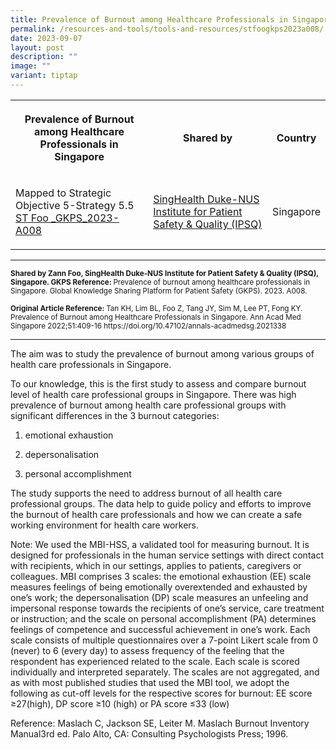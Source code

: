 ```yaml
---
title: Prevalence of Burnout among Healthcare Professionals in Singapore
permalink: /resources-and-tools/tools-and-resources/stfoogkps2023a008/
date: 2023-09-07
layout: post
description: ""
image: ""
variant: tiptap
---
```

<table>
<tbody>
<tr>
<th rowspan="1" colspan="1">
<p>Prevalence of Burnout among Healthcare Professionals in Singapore</p>
</th>
<th rowspan="1" colspan="1">
<p>Shared by</p>
</th>
<th rowspan="1" colspan="1">
<p>Country</p>
</th>
</tr>
<tr>
<td rowspan="1" colspan="1">
<p>Mapped to Strategic Objective 5-Strategy 5.5
<br><a href="/files/st foo _gkps_2023-a008.pdf" rel="noopener noreferrer nofollow" target="_blank">ST Foo _GKPS_2023-A008</a>
</p>
</td>
<td rowspan="1" colspan="1">
<p><a href="https://www.singhealthdukenus.com.sg/ipsq" rel="noopener noreferrer nofollow" target="_blank">SingHealth Duke-NUS Institute for Patient Safety &amp; Quality (IPSQ)</a>
</p>
</td>
<td rowspan="1" colspan="1">
<p>Singapore</p>
</td>
</tr>
</tbody>
</table>
<hr>
<p><strong><sub>Shared by Zann Foo, SingHealth Duke-NUS Institute for Patient Safety &amp; Quality (IPSQ), Singapore. GKPS Reference: </sub></strong><sub>Prevalence of burnout among healthcare professionals in Singapore. Global Knowledge Sharing Platform for Patient Safety (GKPS). 2023. A008.</sub>
</p>
<p><strong><sub>Original Article Reference: </sub></strong><sub>Tan KH, Lim BL, Foo Z, Tang JY, Sim M, Lee PT, Fong KY. Prevalence of Burnout among Healthcare Professionals in Singapore. Ann Acad Med Singapore 2022;51:409-16 </sub>
<a rel="noopener noreferrer nofollow" target="_blank"><sub>https://doi.org/10.47102/annals-acadmedsg.2021338</sub>
</a>
</p>
<hr>
<p>The aim was to study the prevalence of burnout among various groups of
health care professionals in Singapore.</p>
<p>To our knowledge, this is the first study to assess and compare burnout
level of health care professional groups in Singapore. There was high prevalence
of burnout among health care professional groups with significant differences
in the 3 burnout categories:</p>
<ol data-tight="true" class="tight">
<li>
<p>emotional exhaustion</p>
</li>
<li>
<p>depersonalisation</p>
</li>
<li>
<p>personal accomplishment</p>
</li>
</ol>
<p>The study supports the need to address burnout of all health care professional
groups. The data help to guide policy and efforts to improve the burnout
of health care professionals and how we can create a safe working environment
for health care workers.</p>
<p>Note: We used the MBI-HSS, a validated tool for measuring burnout. It
is designed for professionals in the human service settings with direct
contact with recipients, which in our settings, applies to patients, caregivers
or colleagues. MBI comprises 3 scales: the emotional exhaustion (EE) scale
measures feelings of being emotionally overextended and exhausted by one’s
work; the depersonalisation (DP) scale measures an unfeeling and impersonal
response towards the recipients of one’s service, care treatment or instruction;
and the scale on personal accomplishment (PA) determines feelings of competence
and successful achievement in one’s work. Each scale consists of multiple
questionnaires over a 7-point Likert scale from 0 (never) to 6 (every day)
to assess frequency of the feeling that the respondent has experienced
related to the scale. Each scale is scored individually and interpreted
separately. The scales are not aggregated, and as with most published studies
that used the MBI tool, we adopt the following as cut-off levels for the
respective scores for burnout: EE score ≥27(high), DP score ≥10 (high)
or PA score ≤33 (low)</p>
<p>Reference: Maslach C, Jackson SE, Leiter M. Maslach Burnout Inventory
Manual3rd ed. Palo Alto, CA: Consulting Psychologists Press; 1996.</p>